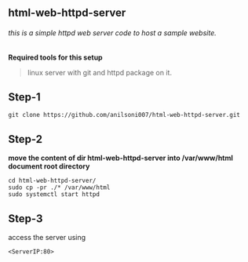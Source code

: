 ## html-web-httpd-server
###### this is a simple httpd web server code to host a sample website.

**Required tools for this setup**
> linux server with git and httpd package on it.

## Step-1
```
git clone https://github.com/anilsoni007/html-web-httpd-server.git
```

## Step-2
**move the content of dir html-web-httpd-server into /var/www/html document root directory**
```
cd html-web-httpd-server/
sudo cp -pr ./* /var/www/html
sudo systemctl start httpd
```
## Step-3
access the server using 
```
<ServerIP:80>
```

